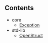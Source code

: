 ## Contents
- core
  - [Exception](core/Exception/markdown.md)
- std-lib
  - [OpenStruct](std-lib/OpenStruct/markdown.md)
